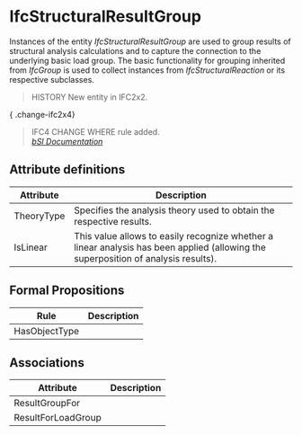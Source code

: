 IfcStructuralResultGroup
========================
Instances of the entity _IfcStructuralResultGroup_ are used to group results
of structural analysis calculations and to capture the connection to the
underlying basic load group. The basic functionality for grouping inherited
from _IfcGroup_ is used to collect instances from _IfcStructuralReaction_ or
its respective subclasses.  
  
> HISTORY  New entity in IFC2x2.  
  
{ .change-ifc2x4}  
> IFC4 CHANGE  WHERE rule added.  
[ _bSI
Documentation_](https://standards.buildingsmart.org/IFC/DEV/IFC4_2/FINAL/HTML/schema/ifcstructuralanalysisdomain/lexical/ifcstructuralresultgroup.htm)


Attribute definitions
---------------------
| Attribute   | Description                                                                                                                        |
|-------------|------------------------------------------------------------------------------------------------------------------------------------|
| TheoryType  | Specifies the analysis theory used to obtain the respective results.                                                               |
| IsLinear    | This value allows to easily recognize whether a linear analysis has been applied (allowing the superposition of analysis results). |

Formal Propositions
-------------------
| Rule          | Description   |
|---------------|---------------|
| HasObjectType |               |

Associations
------------
| Attribute          | Description   |
|--------------------|---------------|
| ResultGroupFor     |               |
| ResultForLoadGroup |               |

